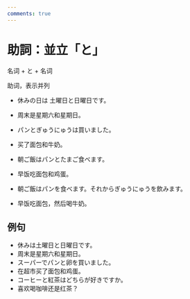 ```yaml
---
comments: true
---
```


# 助詞：並立「と」

名词 + と + 名词

助词，表示并列

- 休みの日は 土曜日と日曜日です。
- 周末是星期六和星期日。
- パンとぎゅうにゅうは買いました。
- 买了面包和牛奶。

- 朝ご飯はパンとたまご食べます。
- 早饭吃面包和鸡蛋。

- 朝ご飯はパンを食べます。それからぎゅうにゅうを飲みます。
- 早饭吃面包，然后喝牛奶。

## 例句

- 休みは土曜日と日曜日です。
- 周末是星期六和星期日。
- スーパーでパンと卵を買いました。
- 在超市买了面包和鸡蛋。
- コーヒーと紅茶はどちらが好きですか。
- 喜欢喝咖啡还是红茶？



